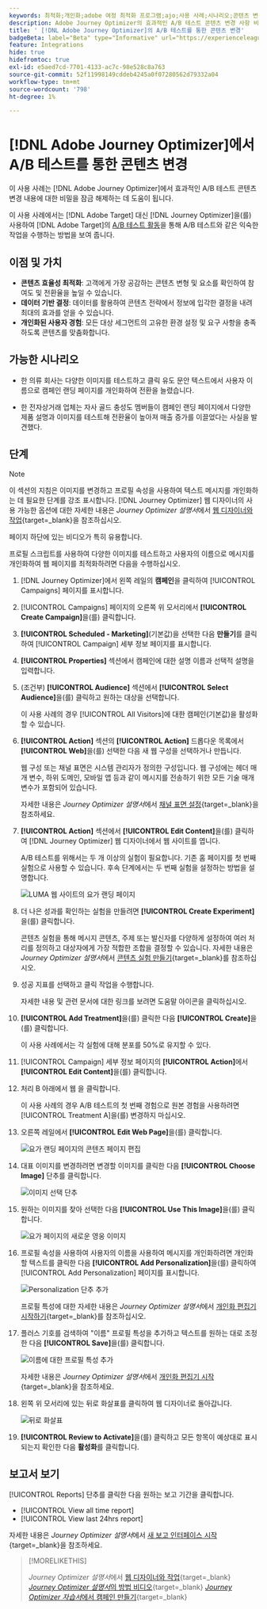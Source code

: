 ```yaml
---
keywords: 최적화;개인화;adobe 여정 최적화 프로그램;ajo;사용 사례;시나리오;콘텐츠 변경/ab 테스트;프로필 속성;이미지 변경;이미지 교체
description: Adobe Journey Optimizer의 효과적인 A/B 테스트 콘텐츠 변경 사항 비밀 잠금 해제
title: ' [!DNL Adobe Journey Optimizer]의 A/B 테스트를 통한 콘텐츠 변경'
badgeBeta: label="Beta" type="Informative" url="https://experienceleague.adobe.com/docs/target/using/introduction/intro.html#beta newtab=true" tooltip=" [!DNL Adobe Target]의 Beta 기능"
feature: Integrations
hide: true
hidefromtoc: true
exl-id: e5aed7cd-7701-4133-ac7c-98e528c8a763
source-git-commit: 52f11998149cddeb4245a0f07280562d79332a04
workflow-type: tm+mt
source-wordcount: '798'
ht-degree: 1%

---
```


# [!DNL Adobe Journey Optimizer]에서 A/B 테스트를 통한 콘텐츠 변경

이 사용 사례는 [!DNL Adobe Journey Optimizer]에서 효과적인 A/B 테스트 콘텐츠 변경 내용에 대한 비밀을 잠금 해제하는 데 도움이 됩니다.

이 사용 사례에서는 [!DNL Adobe Target] 대신 [!DNL Journey Optimizer]을(를) 사용하여 [!DNL Adobe Target]의 [A/B 테스트 활동](/help/main/c-activities/t-test-ab/test-ab.md)을 통해 A/B 테스트와 같은 익숙한 작업을 수행하는 방법을 보여 줍니다.

## 이점 및 가치

* **콘텐츠 효율성 최적화**: 고객에게 가장 공감하는 콘텐츠 변형 및 요소를 확인하여 참여도 및 전환율을 높일 수 있습니다.
* **데이터 기반 결정**: 데이터를 활용하여 콘텐츠 전략에서 정보에 입각한 결정을 내려 최대의 효과를 얻을 수 있습니다.
* **개인화된 사용자 경험**: 모든 대상 세그먼트의 고유한 환경 설정 및 요구 사항을 충족하도록 콘텐츠를 맞춤화합니다.

## 가능한 시나리오

* 한 의류 회사는 다양한 이미지를 테스트하고 클릭 유도 문안 텍스트에서 사용자 이름으로 캠페인 랜딩 페이지를 개인화하여 전환을 늘렸습니다.

* 한 전자상거래 업체는 자사 골드 충성도 멤버들이 캠페인 랜딩 페이지에서 다양한 제품 설명과 이미지를 테스트해 전환율이 높아져 매출 증가를 이끌었다는 사실을 발견했다.

## 단계

>[!NOTE]
>
>이 섹션의 지침은 이미지를 변경하고 프로필 속성을 사용하여 텍스트 메시지를 개인화하는 데 필요한 단계를 강조 표시합니다. [!DNL Journey Optimizer] 웹 디자이너의 사용 가능한 옵션에 대한 자세한 내용은 *Journey Optimizer 설명서*&#x200B;에서 [웹 디자이너와 작업](https://experienceleague.adobe.com/en/docs/journey-optimizer/using/channels/web/author-web-pages/web-visual-editor){target=_blank}을 참조하십시오.
>
>페이지 하단에 있는 비디오가 특히 유용합니다.

프로필 스크립트를 사용하여 다양한 이미지를 테스트하고 사용자의 이름으로 메시지를 개인화하여 웹 페이지를 최적화하려면 다음을 수행하십시오.

1. [!DNL Journey Optimizer]에서 왼쪽 레일의 **캠페인**&#x200B;을 클릭하여 [!UICONTROL Campaigns] 페이지를 표시합니다.

1. [!UICONTROL Campaigns] 페이지의 오른쪽 위 모서리에서 **[!UICONTROL Create Campaign]**&#x200B;을(를) 클릭합니다.

1. **[!UICONTROL Scheduled - Marketing]**(기본값)을 선택한 다음 **만들기**&#x200B;를 클릭하여 [!UICONTROL Campaign] 세부 정보 페이지를 표시합니다.

1. **[!UICONTROL Properties]** 섹션에서 캠페인에 대한 설명 이름과 선택적 설명을 입력합니다.

1. (조건부) **[!UICONTROL Audience]** 섹션에서 **[!UICONTROL Select Audience]**&#x200B;을(를) 클릭하고 원하는 대상을 선택합니다.

   이 사용 사례의 경우 [!UICONTROL All Visitors]에 대한 캠페인(기본값)을 활성화할 수 있습니다.

1. **[!UICONTROL Action]** 섹션의 **[!UICONTROL Action]** 드롭다운 목록에서 **[!UICONTROL Web]**&#x200B;을(를) 선택한 다음 새 웹 구성을 선택하거나 만듭니다.

   웹 구성 또는 채널 표면은 시스템 관리자가 정의한 구성입니다. 웹 구성에는 헤더 매개 변수, 하위 도메인, 모바일 앱 등과 같이 메시지를 전송하기 위한 모든 기술 매개 변수가 포함되어 있습니다.

   자세한 내용은 *Journey Optimizer 설명서*&#x200B;에서 [채널 표면 설정](https://experienceleague.adobe.com/en/docs/journey-optimizer/using/configuration/channel-surfaces#set-up-channel-surfaces){target=_blank}을 참조하세요.

1. **[!UICONTROL Action]** 섹션에서 **[!UICONTROL Edit Content]**&#x200B;을(를) 클릭하여 [!DNL Journey Optimizer] 웹 디자이너에서 웹 사이트를 엽니다.

   A/B 테스트를 위해서는 두 개 이상의 실험이 필요합니다. 기존 홈 페이지를 첫 번째 실험으로 사용할 수 있습니다. 후속 단계에서는 두 번째 실험을 설정하는 방법을 설명합니다.

   ![LUMA 웹 사이트의 요가 랜딩 페이지](/help/main/c-integrating-target-with-mac/ajo/assets/luma-yoga-landing.png)

1. 더 나은 성과를 확인하는 실험을 만들려면 **[!UICONTROL Create Experiment]**&#x200B;을(를) 클릭합니다.

   콘텐츠 실험을 통해 메시지 콘텐츠, 주제 또는 발신자를 다양하게 설정하여 여러 처리를 정의하고 대상자에게 가장 적합한 조합을 결정할 수 있습니다. 자세한 내용은 *Journey Optimizer 설명서*&#x200B;에서 [콘텐츠 실험 만들기](https://experienceleague.adobe.com/en/docs/journey-optimizer/using/content-management/content-experiment/content-experiment){target=_blank}를 참조하십시오.

1. 성공 지표를 선택하고 클릭 작업을 수행합니다.

   자세한 내용 및 관련 문서에 대한 링크를 보려면 도움말 아이콘을 클릭하십시오.

1. **[!UICONTROL Add Treatment]**&#x200B;을(를) 클릭한 다음 **[!UICONTROL Create]**&#x200B;을(를) 클릭합니다.

   이 사용 사례에서는 각 실험에 대해 분포를 50%로 유지할 수 있다.

1. [!UICONTROL Campaign] 세부 정보 페이지의 **[!UICONTROL Action]**&#x200B;에서 **[!UICONTROL Edit Content]**&#x200B;을(를) 클릭합니다.

1. 처리 B 아래에서 웹 을 클릭합니다.

   이 사용 사례의 경우 A/B 테스트의 첫 번째 경험으로 원본 경험을 사용하려면 [!UICONTROL Treatment A]을(를) 변경하지 마십시오.

1. 오른쪽 레일에서 **[!UICONTROL Edit Web Page]**&#x200B;을(를) 클릭합니다.

   ![요가 랜딩 페이지의 콘텐츠 페이지 편집](/help/main/c-integrating-target-with-mac/ajo/assets/edit-yoga-page.png)

1. 대표 이미지를 변경하려면 변경할 이미지를 클릭한 다음 **[!UICONTROL Choose Image]** 단추를 클릭합니다.

   ![이미지 선택 단추](/help/main/c-integrating-target-with-mac/ajo/assets/choose-image.png)

1. 원하는 이미지를 찾아 선택한 다음 **[!UICONTROL Use This Image]**&#x200B;을(를) 클릭합니다.

   ![요가 페이지의 새로운 영웅 이미지](/help/main/c-integrating-target-with-mac/ajo/assets/new-hero-image.png)

1. 프로필 속성을 사용하여 사용자의 이름을 사용하여 메시지를 개인화하려면 개인화할 텍스트를 클릭한 다음 **[!UICONTROL Add Personalization]**&#x200B;을(를) 클릭하여 [!UICONTROL Add Personalization] 페이지를 표시합니다.

   ![Personalization 단추 추가](/help/main/c-integrating-target-with-mac/ajo/assets/add-personalization-button.png)

   프로필 특성에 대한 자세한 내용은 *Journey Optimizer 설명서*&#x200B;에서 [개인화 편집기 시작하기](https://experienceleague.adobe.com/en/docs/journey-optimizer/using/content-management/personalization/expression-editor/personalization-build-expressions){target=_blank}를 참조하십시오.

1. 플러스 기호를 검색하여 &quot;이름&quot; 프로필 특성을 추가하고 텍스트를 원하는 대로 조정한 다음 **[!UICONTROL Save]**&#x200B;을(를) 클릭합니다.

   ![이름에 대한 프로필 특성 추가](/help/main/c-integrating-target-with-mac/ajo/assets/add-profile-attribute-for-name.png)

   자세한 내용은 *Journey Optimizer 설명서*&#x200B;에서 [개인화 편집기 시작](https://experienceleague.adobe.com/en/docs/journey-optimizer/using/content-management/personalization/expression-editor/personalization-build-expressions){target=_blank}을 참조하세요.

1. 왼쪽 위 모서리에 있는 뒤로 화살표를 클릭하여 웹 디자이너로 돌아갑니다.

   ![뒤로 화살표](/help/main/c-integrating-target-with-mac/ajo/assets/back-arrow.png)

1. **[!UICONTROL Review to Activate]**&#x200B;을(를) 클릭하고 모든 항목이 예상대로 표시되는지 확인한 다음 **활성화**&#x200B;를 클릭합니다.

## 보고서 보기

[!UICONTROL Reports] 단추를 클릭한 다음 원하는 보고 기간을 클릭합니다.

* [!UICONTROL View all time report]
* [!UICONTROL View last 24hrs report]

자세한 내용은 *Journey Optimizer 설명서*&#x200B;에서 [새 보고 인터페이스 시작](https://experienceleague.adobe.com/en/docs/journey-optimizer/using/channel-report/report-gs-cja){target=_blank}을 참조하세요.

>[!MORELIKETHIS]
>
>*Journey Optimizer 설명서*&#x200B;에서 [웹 디자이너와 작업](https://experienceleague.adobe.com/en/docs/journey-optimizer/using/channels/web/author-web-pages/web-visual-editor){target=_blank}
>[*Journey Optimizer 설명서*&#x200B;의 방법 비디오](https://experienceleague.adobe.com/en/docs/journey-optimizer/using/web/author-web-pages/edit-web-content#video){target=_blank}
>[*Journey Optimizer 자습서*&#x200B;에서 캠페인 만들기](https://experienceleague.adobe.com/en/docs/journey-optimizer-learn/tutorials/create-campaigns/create-a-campaign){target=_blank}
